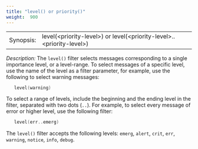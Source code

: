 ```yaml
---
title: "level() or priority()"
weight:  900
---
```

<!-- DISCLAIMER: This file is based on the syslog-ng Open Source Edition documentation https://github.com/balabit/syslog-ng-ose-guides/commit/2f4a52ee61d1ea9ad27cb4f3168b95408fddfdf2 and is used under the terms of The syslog-ng Open Source Edition Documentation License. The file has been modified by Axoflow. -->

|           |                                                                            |
| --------- | -------------------------------------------------------------------------- |
| Synopsis: | level(\<priority-level\>) or level(\<priority-level\>..\<priority-level\>) |

*Description:* The `level()` filter selects messages corresponding to a single importance level, or a level-range. To select messages of a specific level, use the name of the level as a filter parameter, for example, use the following to select warning messages:

```c
   level(warning)
```

To select a range of levels, include the beginning and the ending level in the filter, separated with two dots (`..`). For example, to select every message of error or higher level, use the following filter:

```c
   level(err..emerg)
```

The `level()` filter accepts the following levels: `emerg`, `alert`, `crit`, `err`, `warning`, `notice`, `info`, `debug`.
